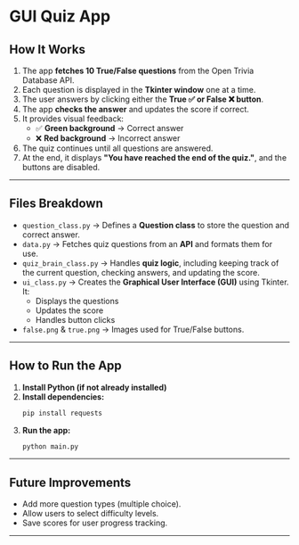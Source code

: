 # GUI Quiz App
## How It Works

1. The app **fetches 10 True/False questions** from the Open Trivia Database API.
2. Each question is displayed in the **Tkinter window** one at a time.
3. The user answers by clicking either the **True ✅ or False ❌ button**.
4. The app **checks the answer** and updates the score if correct.
5. It provides visual feedback:
   - ✅ **Green background** → Correct answer
   - ❌ **Red background** → Incorrect answer
6. The quiz continues until all questions are answered.
7. At the end, it displays **"You have reached the end of the quiz."**, and the buttons are disabled.

---

## Files Breakdown

- `question_class.py` → Defines a **Question class** to store the question and correct answer.
- `data.py` → Fetches quiz questions from an **API** and formats them for use.
- `quiz_brain_class.py` → Handles **quiz logic**, including keeping track of the current question, checking answers, and updating the score.
- `ui_class.py` → Creates the **Graphical User Interface (GUI)** using Tkinter. It:
  - Displays the questions  
  - Updates the score  
  - Handles button clicks  
- `false.png` & `true.png` → Images used for True/False buttons.

---

## How to Run the App

1. **Install Python (if not already installed)**  
2. **Install dependencies:**  
   ```sh
   pip install requests
   ```
3. **Run the app:**  
   ```sh
   python main.py
   ```

---

## Future Improvements

- Add more question types (multiple choice).  
- Allow users to select difficulty levels.  
- Save scores for user progress tracking.  

---

